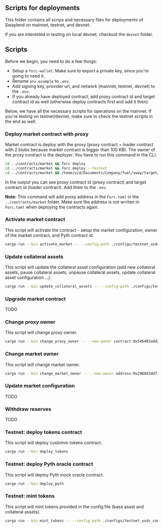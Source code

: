 ## Scripts for deployments

This folder contains all scrips and necessary files for deployments of Swaylend on mainnet, testnet, and devnet.

If you are interested in testing on local devnet, checkout the `devnet` folder.

## Scripts

Before we begin, you need to do a few things:

- Setup a `forc-wallet`. Make sure to export a private key, since you're going to need it.
- Rename `env.example` to `.env`.
- Add signing key, provider url, and network (mainnet, testnet, devnet) to the `.env`.
- If you already have deployed contract, add proxy contract id and target contract id as well (otherwise deploy contracts first and add it then).

Below, we have all the necessary scripts for operations on the mainnet. If you're testing on testnet/devnet, make sure to check the testnet scripts in the end as well.

### Deploy market contract with proxy

Market contract is deploy with the proxy (proxy contract + loader contract with 2 blobs because market contract is bigger than 100 KB). The owner of the proxy contract is the deployer. You have to run this command in the CLI.

```bash
cd ../contracts/market && forc deploy                                  && cd ../../scripts # mainnet
cd ../contracts/market && forc deploy --testnet                        && cd ../../scripts # testnet
cd ../contracts/market && /home/vid/Documents/Company/fuel/sway/target/debug/forc-deploy --node-url http://127.0.0.1:4000 && cd ../../scripts # devnet
```

In the output you can see proxy contract id (proxy contract) and target contract id (loader contract). Add them to the `.env`.

**Note:** This command will add proxy address in the `Forc.toml` in the `../contracts/market` folder. Make sure the address is not wrriten in ``Forc.toml`` when deploying the contracts again.

### Activate market contract

This script will activate the contract - setup the market configuration, owner of the market contract, and Pyth contract id.

```bash
cargo run --bin activate_market -- --config-path ./configs/testnet_usdc_config.json
```

### Update collateral assets

This script will update the collateral asset configuration (add new collateral assets, pause collateral assets, unpause collateral assets, update collateral asset configuration ...).

```bash
cargo run --bin update_collateral_assets -- --config-path ./configs/testnet_usdc_config.json
```

### Upgrade market contract

TODO

### Change proxy owner

This script will change proxy owner.

```bash
cargo run --bin change_proxy_owner -- --new-owner contract:0x546403add23accc66d96e853245db1398fb8d0ffbea184395f04ae3d26fd516f
```

### Change market owner

This script will change market owner.

```bash
cargo run --bin change_market_owner -- --new-owner address:0x2968d3dd71d8b517fdb57e837c419c58f7404744fb51c16e0e0a2dc18892b1f8
```

### Update market configuration

TODO

### Withdraw reserves

TODO

### Testnet: deploy tokens contract

This script will deploy customm tokens contract.

```bash
cargo run --bin deploy_tokens
```

### Testnet: deploy Pyth oracle contract

This script will deploy Pyth mock oracle contract.

```bash
cargo run --bin deploy_pyth
```

### Testnet: mint tokens

This script will mint tokens provided in the config file (base asset and collateral assets).

```bash
cargo run --bin mint_tokens -- --config-path ./configs/testnet_usdc_config.json --token-contract-id 0xa6447a4d4a1588a6a97f440af5ece9551fc16d41c3f6360a45affe24eaaf9c06 --recipient 0x2968d3dd71d8b517fdb57e837c419c58f7404744fb51c16e0e0a2dc18892b1f8 --amount 100000
```

